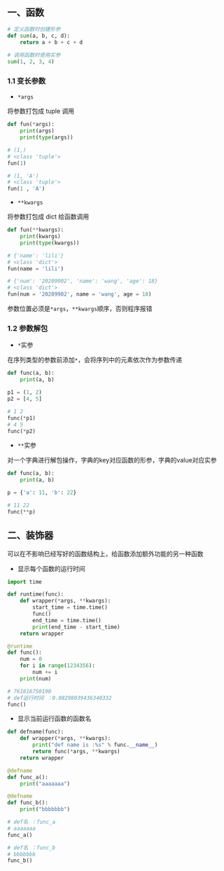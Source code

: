 <!--
 * @Description: 
 * @Version: 1.0
 * @Author: DaLao
 * @Email: dalao_li@163.com
 * @Date: 2021-12-18 21:00:48
 * @LastEditors: DaLao
 * @LastEditTime: 2022-03-23 22:54:53
-->

## 一、函数

```py
# 定义函数时创建形参
def sum(a, b, c, d):
    return a + b + c + d
  
# 调用函数时使用实参
sum(1, 2, 3, 4)
```

### 1.1 变长参数

- `*args`

将参数打包成 tuple 调用

```py
def fun(*args):
    print(args)
    print(type(args))

# (1,)
# <class 'tuple'>
fun(1)

# (1, 'A')
# <class 'tuple'>
fun(1 , 'A')
```

- `**kwargs`

将参数打包成 dict 给函数调用

```py
def fun(**kwargs):
    print(kwargs)
    print(type(kwargs))

# {'name': 'lili'}
# <class 'dict'>
fun(name = 'lili')

# {'num': '20209902', 'name': 'wang', 'age': 18}
# <class 'dict'>
fun(num = '20209902', name = 'wang', age = 18)
```

参数位置必须是`*args`，`**kwargs`顺序，否则程序报错


### 1.2 参数解包

- `*`实参

在序列类型的参数前添加`*`，会将序列中的元素依次作为参数传递

```py
def func(a, b):
    print(a, b)

p1 = (1, 2)
p2 = [4, 5]

# 1 2
func(*p1)
# 4 5
func(*p2)
```

- `**`实参

对一个字典进行解包操作，字典的key对应函数的形参，字典的value对应实参

```py
def func(a, b):
    print(a, b)

p = {'a': 11, 'b': 22}

# 11 22
func(**p)
```


## 二、装饰器

可以在不影响已经写好的函数结构上，给函数添加额外功能的另一种函数

- 显示每个函数的运行时间
  
```py
import time

def runtime(func):
    def wrapper(*args, **kwargs):
        start_time = time.time()
        func()
        end_time = time.time()
        print(end_time - start_time)
    return wrapper

@runtime
def func():
    num = 0
    for i in range(1234356):
        num += i
    print(num)

# 761816750190
# def运行时间 ：0.08298039436340332
func()
```

- 显示当前运行函数的函数名

```py
def defname(func):
    def wrapper(*args, **kwargs):
        print("def name is :%s" % func.__name__)
        return func(*args, **kwargs)
    return wrapper

@defname
def func_a():
    print("aaaaaaa")

@defname
def func_b():
    print("bbbbbbb")

# def名 ：func_a
# aaaaaaa
func_a()

# def名 ：func_b
# bbbbbbb
func_b()
```